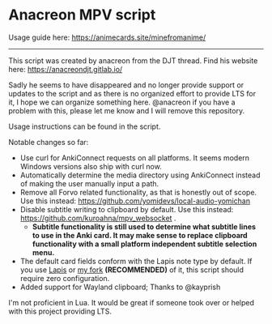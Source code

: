 # Anacreon MPV script

Usage guide here: <https://animecards.site/minefromanime/>

___

This script was created by anacreon from the DJT thread. Find his website here: https://anacreondjt.gitlab.io/

Sadly he seems to have disappeared and no longer provide support or updates to the script and as there is no organized effort to provide LTS for it, I hope we can organize something here. @anacreon if you have a problem with this, please let me know and I will remove this repository.

Usage instructions can be found in the script. 

Notable changes so far:
- Use curl for AnkiConnect requests on all platforms. It seems modern Windows versions also ship with curl now.
- Automatically determine the media directory using AnkiConnect instead of making the user manually input a path. 
- Remove all Forvo related functionality, as that is honestly out of scope. Use this instead: https://github.com/yomidevs/local-audio-yomichan
- Disable subtitle writing to clipboard by default. Use this instead: https://github.com/kuroahna/mpv_websocket .
    - **Subtitle functionality is still used to determine what subtitle lines to use in the Anki card. It may make sense to replace clipboard functionality with a small platform independent subtitle selection menu.**
- The default card fields conform with the Lapis note type by default. If you use [Lapis](https://github.com/donkuri/lapis) or [my fork](https://github.com/friedrich-de/lapis-modified) **(RECOMMENDED)** of it, this script should require zero configuration.
- Added support for Wayland clipboard; Thanks to @kayprish


I'm not proficient in Lua. It would be great if someone took over or helped with this project providing LTS.